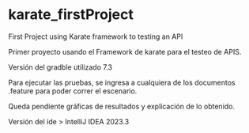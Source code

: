 # karate_firstProject
First Project using Karate framework to testing an API

Primer proyecto usando el Framework de karate para el testeo de APIS.

Versión del gradble utilizado 7.3

Para ejecutar las pruebas, se ingresa a cualquiera de los documentos .feature para poder correr el escenario.

Queda pendiente gráficas de resultados y explicación de lo obtenido.

Versión del ide > IntelliJ IDEA 2023.3
